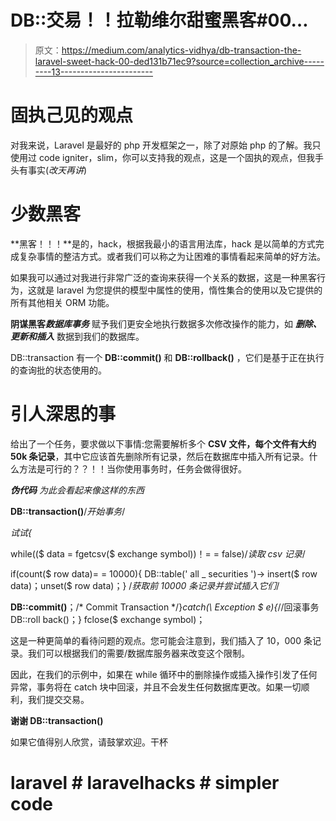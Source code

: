 # DB::交易！！拉勒维尔甜蜜黑客#00…

> 原文：<https://medium.com/analytics-vidhya/db-transaction-the-laravel-sweet-hack-00-ded131b71ec9?source=collection_archive---------13----------------------->

# 固执己见的观点

对我来说，Laravel 是最好的 php 开发框架之一，除了对原始 php 的了解。我只使用过 code igniter，slim，你可以支持我的观点，这是一个固执的观点，但我手头有事实(*改天再讲*)

# 少数黑客

**黑客！！！**是的，hack，根据我最小的语言用法库，hack 是以简单的方式完成复杂事情的整洁方式。或者我们可以称之为让困难的事情看起来简单的好方法。

如果我可以通过对我进行非常广泛的查询来获得一个关系的数据，这是一种黑客行为，这就是 laravel 为您提供的模型中属性的使用，惰性集合的使用以及它提供的所有其他相关 ORM 功能。

**阴谋黑客*****数据库事务*** 赋予我们更安全地执行数据多次修改操作的能力，如 ***删除、更新和插入*** 数据到我们的数据库。

DB::transaction 有一个 **DB::commit()** 和 **DB::rollback()** ，它们是基于正在执行的查询批的状态使用的。

# 引人深思的事

给出了一个任务，要求做以下事情:您需要解析多个 **CSV 文件，每个文件有大约 50k 条记录**，其中它应该首先删除所有记录，然后在数据库中插入所有记录。什么方法是可行的？？！！当你使用事务时，任务会做得很好。

***伪代码*** *为此会看起来像这样的东西*

**DB::transaction()**/*开始事务*/

*试试{*

while(($ data = fgetcsv($ exchange symbol))！= = false)/*读取 csv 记录*/

if(count($ row data)= = 10000){ DB::table(' all _ securities ')-> insert($ row data)；unset($ row data)；} /*获取前 10000 条记录并尝试插入它们*/

**DB::commit()**；/* Commit Transaction */}*catch(\ Exception $ e){*//回滚事务 DB::roll back()；} fclose($ exchange symbol)；

这是一种更简单的看待问题的观点。您可能会注意到，我们插入了 10，000 条记录。我们可以根据我们的需要/数据库服务器来改变这个限制。

因此，在我们的示例中，如果在 while 循环中的删除操作或插入操作引发了任何异常，事务将在 catch 块中回滚，并且不会发生任何数据库更改。如果一切顺利，我们提交交易。

**谢谢 DB::transaction()**

如果它值得别人欣赏，请鼓掌欢迎。干杯

# laravel # laravelhacks # simpler code